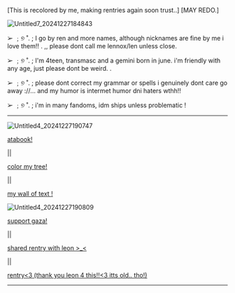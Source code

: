 [This is recolored by me, making rentries again soon trust..]
[MAY REDO.]

![Untitled7_20241227184843](https://github.com/user-attachments/assets/5b921983-c920-440b-a9a5-2ee6a922818d)

➢ ﹔୭ ˚. ; I go by ren and more names, although nicknames are fine by me i love them!! . ,, please dont call me lennox/len unless close.

➢ ﹔୭ ˚. ; I'm 4teen, transmasc and a gemini born in june. i'm friendly with any age, just please dont be weird. .

➢ ﹔୭ ˚. ; please dont correct my grammar or spells i genuinely dont care go away ://... and my humor is intermet humor dni haters wthh!!

➢ ﹔୭ ˚. ; i'm in many fandoms, idm ships unless problematic !





---



![Untitled4_20241227190747](https://github.com/user-attachments/assets/bc40ab1c-040d-4ed2-bee9-140f37349ed4)




 [atabook!](https://callmeyourangel.atabook.org/)
 
|| 

[color my tree!](https://colormytree.me/2024/01JEB5ERZQF90G9505BHQZKS9S)

||

[my wall of text !](https://walloftext.co/gay-men-at-your-area)


![Untitled4_20241227190809](https://github.com/user-attachments/assets/ca4eaffc-25cb-441d-bfaa-fb3dd98a346f)


[support gaza!](https://rentry.co/hearts4gaza)

||

[shared rentry with leon >_<](https://rentry.co/sharedbetweengays)

||

[rentry<3 (thank you leon 4 this!!<3 itts old.. tho!)](https://rentry.co/kai-angel)

---



